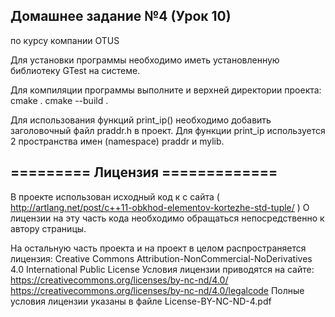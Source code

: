 Домашнее задание №4 (Урок 10) 
-----------------------------
по курсу компании OTUS

Для установки программы необходимо иметь установленную библиотеку GTest на системе.

Для компиляции программы выполните и верхней директории проекта:
cmake .
cmake --build .

Для использования функций print_ip() необходимо добавить заголовочный файл praddr.h в проект. 
Для функции print_ip используется 2 пространства имен (namespace) praddr и mylib.

========= Лицензия =============
--------------------------------

В проекте использован исходный код к c сайта ( http://artlang.net/post/c++11-obkhod-elementov-kortezhe-std-tuple/ )
О лицензии на эту часть кода необходимо обращаться непосредственно к автору страницы.

На остальную часть проекта и на проект в целом распространяется лицензия:
Creative Commons Attribution-NonCommercial-NoDerivatives 4.0 International Public License
Условия лицензии приводятся на сайте:
https://creativecommons.org/licenses/by-nc-nd/4.0/
https://creativecommons.org/licenses/by-nc-nd/4.0/legalcode
Полные условия лицензии указаны в файле License-BY-NC-ND-4.pdf
